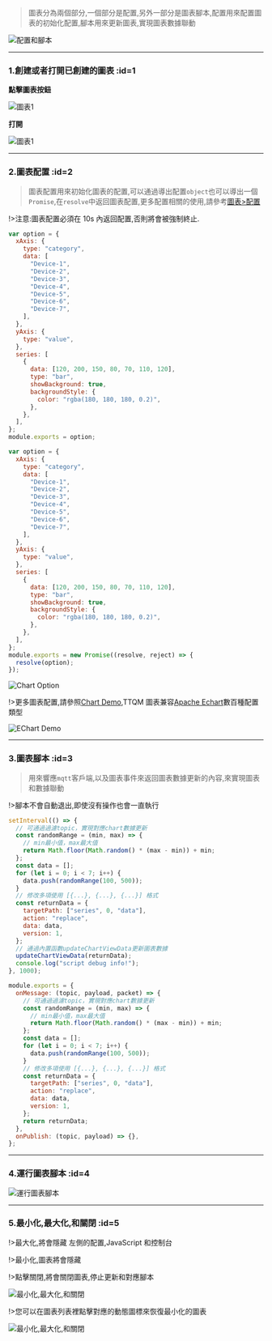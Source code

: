 > 圖表分為兩個部分,一個部分是配置,另外一部分是圖表腳本,配置用來配置圖表的初始化配置,腳本用來更新圖表,實現圖表數據聯動

![配置和腳本](_media/usage/1.jpg ":size=600")

---

### 1.創建或者打開已創建的圖表 :id=1

**點擊圖表按鈕**

![圖表1](_media/usage/2.jpg ":size=400")

**打開**

![圖表1](_media/usage/3.jpg ":size=300")

---

### 2.圖表配置 :id=2

> 圖表配置用來初始化圖表的配置,可以通過導出配置`object`也可以導出一個`Promise`,在`resolve`中返回圖表配置,更多配置相關的使用,請參考[圖表>配置](zh-tw/chart/option)

!>注意:圖表配置必須在 10s 內返回配置,否則將會被強制終止.

<!-- tabs:start -->
<!-- tab:同步返回 -->

```javascript
var option = {
  xAxis: {
    type: "category",
    data: [
      "Device-1",
      "Device-2",
      "Device-3",
      "Device-4",
      "Device-5",
      "Device-6",
      "Device-7",
    ],
  },
  yAxis: {
    type: "value",
  },
  series: [
    {
      data: [120, 200, 150, 80, 70, 110, 120],
      type: "bar",
      showBackground: true,
      backgroundStyle: {
        color: "rgba(180, 180, 180, 0.2)",
      },
    },
  ],
};
module.exports = option;
```

<!-- tab:異步返回 -->

```javascript
var option = {
  xAxis: {
    type: "category",
    data: [
      "Device-1",
      "Device-2",
      "Device-3",
      "Device-4",
      "Device-5",
      "Device-6",
      "Device-7",
    ],
  },
  yAxis: {
    type: "value",
  },
  series: [
    {
      data: [120, 200, 150, 80, 70, 110, 120],
      type: "bar",
      showBackground: true,
      backgroundStyle: {
        color: "rgba(180, 180, 180, 0.2)",
      },
    },
  ],
};
module.exports = new Promise((resolve, reject) => {
  resolve(option);
});
```

<!-- tab:初始化圖表 -->

![Chart Option](_media/usage/4.jpg ":size=500")

<!-- tabs:end -->

!>更多圖表配置,請參照[Chart Demo](https://echarts.apache.org/examples/zh/index.html#chart-type-line),TTQM 圖表兼容[Apache Echart](https://echarts.apache.org/zh/index.html)數百種配置類型

![EChart Demo](_media/usage/5.jpg ":size=500")

---

### 3.圖表腳本 :id=3

> 用來響應`mqtt`客戶端,以及圖表事件來返回圖表數據更新的內容,來實現圖表和數據聯動

!>腳本不會自動退出,即使沒有操作也會一直執行

```javascript
setInterval(() => {
  // 可通過過濾topic，實現對應chart數據更新
  const randomRange = (min, max) => {
    // min最小值，max最大值
    return Math.floor(Math.random() * (max - min)) + min;
  };
  const data = [];
  for (let i = 0; i < 7; i++) {
    data.push(randomRange(100, 500));
  }
  // 修改多項使用 [{...}, {...}, {...}] 格式
  const returnData = {
    targetPath: ["series", 0, "data"],
    action: "replace",
    data: data,
    version: 1,
  };
  // 通過內置函數updateChartViewData更新圖表數據
  updateChartViewData(returnData);
  console.log("script debug info!");
}, 1000);

module.exports = {
  onMessage: (topic, payload, packet) => {
    // 可通過過濾topic，實現對應chart數據更新
    const randomRange = (min, max) => {
      // min最小值，max最大值
      return Math.floor(Math.random() * (max - min)) + min;
    };
    const data = [];
    for (let i = 0; i < 7; i++) {
      data.push(randomRange(100, 500));
    }
    // 修改多項使用 [{...}, {...}, {...}] 格式
    const returnData = {
      targetPath: ["series", 0, "data"],
      action: "replace",
      data: data,
      version: 1,
    };
    return returnData;
  },
  onPublish: (topic, payload) => {},
};
```

---

### 4.運行圖表腳本 :id=4

![運行圖表腳本](_media/usage/6.jpg ":size=600")

---

### 5.最小化,最大化,和關閉 :id=5

!>最大化,將會隱藏 左側的配置,JavaScript 和控制台

!>最小化,圖表將會隱藏

!>點擊關閉,將會關閉圖表,停止更新和對應腳本

![最小化,最大化,和關閉](_media/usage/7.jpg ":size=600")

!>您可以在圖表列表裡點擊對應的動態圖標來恢復最小化的圖表

![最小化,最大化,和關閉](_media/usage/8.jpg ":size=600")
